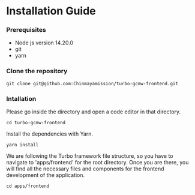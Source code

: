 # Installation Guide

### Prerequisites
  * Node js version 14.20.0
  * git
  * yarn

### Clone the repository

```
git clone git@github.com:Chinmayamission/turbo-gcmw-frontend.git
```

### Intallation
Please go inside the directory and open a code editor in that directory.
```
cd turbo-gcmw-frontend
```
Install the dependencies with Yarn.
```
yarn install
```
We are following the Turbo framework file structure, so you have to navigate to 'apps/frontend' for the root directory. Once you are there, you will find all the necessary files and components for the frontend development of the application.
```
cd apps/frontend
```
